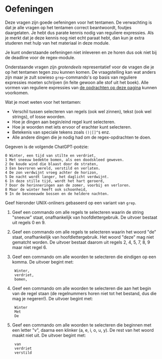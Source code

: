 # Oefeningen

Deze vragen zijn goede oefeningen voor het tentamen. De verwachting is dat je alle vragen op het tentamen correct beantwoordt, foutjes daargelaten. Je hebt dus parate kennis nodig van reguliere expressies. Als je merkt dat je deze kennis nog niet echt paraat hebt, dan kun je extra studeren met hulp van het materiaal in deze module.

Je kunt onderstaande oefeningen niet inleveren en ze horen dus ook niet bij de deadline voor de regex-module.

Onderstaande vragen zijn *grotendeels* representatief voor de vragen die je op het tentamen tegen zou kunnen komen. De vraagstelling kan wat anders zijn maar je zult sowieso `grep`-commando's op basis van reguliere expressies moeten schrijven (in feite gewoon alle stof uit het boek). Alle vormen van reguliere expressies van [de opdrachten op deze pagina](/regex/grep) kunnen voorkomen.

Wat je moet weten voor het tentamen:

- Verschil tussen selecteren van regels (ook wel zinnen), tekst (ook wel strings), of losse woorden.
- Hoe je dingen aan begin/eind regel kunt selecteren.
- Hoe je woorden met iets ervoor of erachter kunt selecteren.
- Betekenis van speciale tekens zoals `()|[]^$` enz.
- Alle andere dingen die je nodig had om de regex-opdrachten te doen.

Gegeven is de volgende ChatGPT-poëzie:

    0 Winter, een tijd van stilte en verdriet,
    1 Met sneeuw bedekte bomen, als een doodskleed geweven.
    2 De koude wind die blaast door de straten,
    3 Een bevroren wereld, verstild en verlaten.
    4 De zon verdwijnt vroeg achter de horizon,
    5 De nacht wordt langer, het daglicht verdwijnt.
    6 In deze stille tijd, wordt het hart geroerd,
    7 Door de herinneringen aan de zomer, voorbij en verloren.
    8 Maar de winter heeft ook schoonheid,
    9 In de besneeuwde bossen en de heldere nachten.

Geef hieronder UNIX-onliners gebaseerd op een variant van `grep`.

1. Geef een commando om alle regels te selecteren waarin de string "sneeuw" staat, onafhankelijk van hoofdlettergebruik. De uitvoer bestaat uit regels 0 en 9.

2. Geef een commando om alle regels te selecteren waarin het woord "de" staat, onafhankelijk van hoofdlettergebruik. Het woord "deze" mag niet gematcht worden. De uitvoer bestaat daarom uit regels 2, 4, 5, 7, 8, 9 maar niet regel 6.

3. Geef een commando om alle woorden te selecteren die eindigen op een komma. De uitvoer begint met:

        Winter,
        verdriet,
        bomen,

4. Geef een commando om alle woorden te selecteren die aan het begin van de regel staan (de regelnummers horen niet tot het bestand, dus die mag je negeren!). De uitvoer begint met:

        Winter
        Met
        De

5. Geef een commando om alle woorden te selecteren die beginnen met een letter "v", daarna een klinker (a, e, i, o, u, y). De rest van het woord maakt niet uit. De uitvoer begint met:

        van
        verdriet
        verstild
